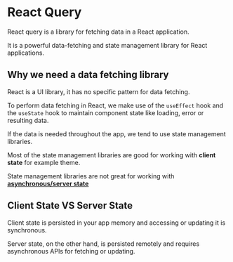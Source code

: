 # React Query

React query is a library for fetching data in a React application.

It is a powerful data-fetching and state management library for React applications.

## Why we need a data fetching library
React is a UI library, it has no specific pattern for data fetching.

To perform data fetching in React, we make use of the `useEffect` hook and the `useState` hook to maintain
component state like loading, error or resulting data.

If the data is needed throughout the app, we tend to use state management libraries.

Most of the state management libraries are good for working with **client state** for example theme.

State management libraries are not great for working with <b><u>asynchronous/server state</u></b>


## Client State VS Server State
Client state is persisted in your app memory and accessing or updating it is synchronous.

Server state, on the other hand, is persisted remotely and requires asynchronous APIs for fetching or updating.


